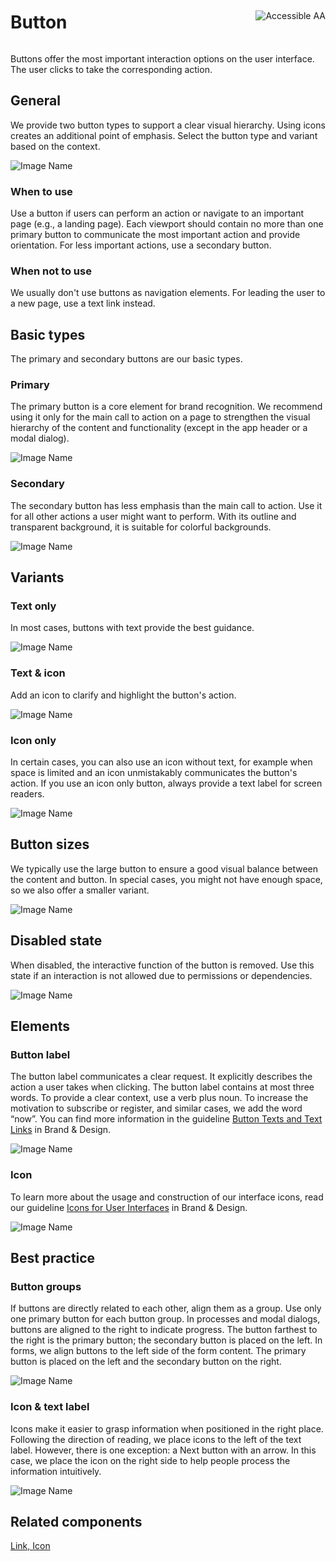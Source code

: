 <div style="display: inline-flex; align-items: center; justify-content: space-between; width: 100%;">
    <h1>Button</h1>
    <img src="assets/aa.png" alt="Accessible AA" />
</div>

Buttons offer the most important interaction options on the user interface. The user clicks to take the corresponding action.

## General

We provide two button types to support a clear visual hierarchy. Using icons creates an additional point of emphasis. Select the button type and variant based on the context.

![Image Name](assets/3_components/button/Button_BasicTypes.png)

### When to use

Use a button if users can perform an action or navigate to an important page (e.g., a landing page). Each viewport should contain no more than one primary button to communicate the most important action and provide orientation. For less important actions, use a secondary button.

### When not to use

We usually don't use buttons as navigation elements. For leading the user to a new page, use a text link instead.

## Basic types

The primary and secondary buttons are our basic types.

### Primary

The primary button is a core element for brand recognition. We recommend using it only for the main call to action on a page to strengthen the visual hierarchy of the content and functionality (except in the app header or a modal dialog).

![Image Name](assets/3_components/button/Button_Primary.png)

### Secondary

The secondary button has less emphasis than the main call to action. Use it for all other actions a user might want to perform. With its outline and transparent background, it is suitable for colorful backgrounds.

![Image Name](assets/3_components/button/Button_Secondary.png)

## Variants

### Text only

In most cases, buttons with text provide the best guidance.

![Image Name](assets/3_components/button/Button_Textonly.png)

### Text & icon

Add an icon to clarify and highlight the button's action.

![Image Name](assets/3_components/button/Button_Icon-Text.png)

### Icon only

In certain cases, you can also use an icon without text, for example when space is limited and an icon unmistakably communicates the button's action. If you use an icon only button, always provide a text label for screen readers.

![Image Name](assets/3_components/button/Button_Icon-only.png)

## Button sizes

We typically use the large button to ensure a good visual balance between the content and button. In special cases, you might not have enough space, so we also offer a smaller variant.

![Image Name](assets/3_components/button/Button_Sizes.png)

## Disabled state

When disabled, the interactive function of the button is removed. Use this state if an interaction is not allowed due to permissions or dependencies.

![Image Name](assets/3_components/button/Button_Disabled.png)

## Elements

### Button label

The button label communicates a clear request. It explicitly describes the action a user takes when clicking. The button label contains at most three words. To provide a clear context, use a verb plus noun. To increase the motivation to subscribe or register, and similar cases, we add the word “now”. You can find more information in the guideline <a href="https://www.brand-design.telekom.com/en/articles/button-texts-and-text-links/" target="_blank">Button Texts and Text Links</a> in Brand & Design.

![Image Name](assets/3_components/button/Button_Label.png)

### Icon

To learn more about the usage and construction of our interface icons, read our guideline <a href="https://www.brand-design.telekom.com/en/articles/i/icons-for-user-interfaces/" target="_blank">Icons for User Interfaces</a> in Brand & Design.

![Image Name](assets/3_components/button/Button_Icons.png)

## Best practice

### Button groups

If buttons are directly related to each other, align them as a group. Use only one primary button for each button group.
In processes and modal dialogs, buttons are aligned to the right to indicate progress. The button farthest to the right is the primary button; the secondary button is placed on the left. In forms, we align buttons to the left side of the form content. The primary button is placed on the left and the secondary button on the right.

![Image Name](assets/3_components/button/Button_Group.png)

### Icon & text label

Icons make it easier to grasp information when positioned in the right place. Following the direction of reading, we place icons to the left of the text label. However, there is one exception: a Next button with an arrow. In this case, we place the icon on the right side to help people process the information intuitively.

![Image Name](assets/3_components/button/Button_Icon_position.png)

## Related components

<a href="?path=/usage/components-link--standard">Link, </a>
<a href="?path=/usage/components-icon--standard">Icon</a>
